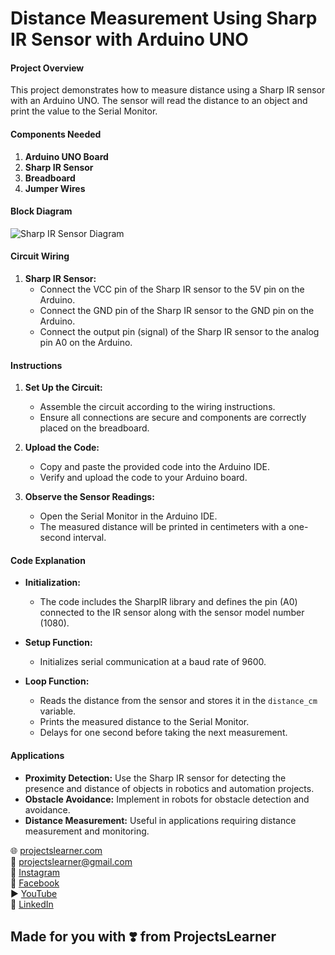 # Distance Measurement Using Sharp IR Sensor with Arduino UNO

#### Project Overview

This project demonstrates how to measure distance using a Sharp IR sensor with an Arduino UNO. The sensor will read the distance to an object and print the value to the Serial Monitor.

#### Components Needed

1. **Arduino UNO Board**
2. **Sharp IR Sensor**
3. **Breadboard**
4. **Jumper Wires**

#### Block Diagram

![Sharp IR Sensor Diagram](sharp_ir_sensor_diagram.png)

#### Circuit Wiring

1. **Sharp IR Sensor:**
   - Connect the VCC pin of the Sharp IR sensor to the 5V pin on the Arduino.
   - Connect the GND pin of the Sharp IR sensor to the GND pin on the Arduino.
   - Connect the output pin (signal) of the Sharp IR sensor to the analog pin A0 on the Arduino.

#### Instructions

1. **Set Up the Circuit:**
   - Assemble the circuit according to the wiring instructions.
   - Ensure all connections are secure and components are correctly placed on the breadboard.

2. **Upload the Code:**
   - Copy and paste the provided code into the Arduino IDE.
   - Verify and upload the code to your Arduino board.

3. **Observe the Sensor Readings:**
   - Open the Serial Monitor in the Arduino IDE.
   - The measured distance will be printed in centimeters with a one-second interval.

#### Code Explanation

- **Initialization:**
  - The code includes the SharpIR library and defines the pin (A0) connected to the IR sensor along with the sensor model number (1080).

- **Setup Function:**
  - Initializes serial communication at a baud rate of 9600.

- **Loop Function:**
  - Reads the distance from the sensor and stores it in the `distance_cm` variable.
  - Prints the measured distance to the Serial Monitor.
  - Delays for one second before taking the next measurement.

#### Applications

- **Proximity Detection:** Use the Sharp IR sensor for detecting the presence and distance of objects in robotics and automation projects.
- **Obstacle Avoidance:** Implement in robots for obstacle detection and avoidance.
- **Distance Measurement:** Useful in applications requiring distance measurement and monitoring.


🌐 [projectslearner.com](https://www.projectslearner.com)  
📧 [projectslearner@gmail.com](mailto:projectslearner@gmail.com)  
📸 [Instagram](https://www.instagram.com/projectslearner/)  
📘 [Facebook](https://www.facebook.com/projectslearner)  
▶️ [YouTube](https://www.youtube.com/@ProjectsLearner)  
📘 [LinkedIn](https://www.linkedin.com/in/projectslearner)

## Made for you with ❣️ from ProjectsLearner